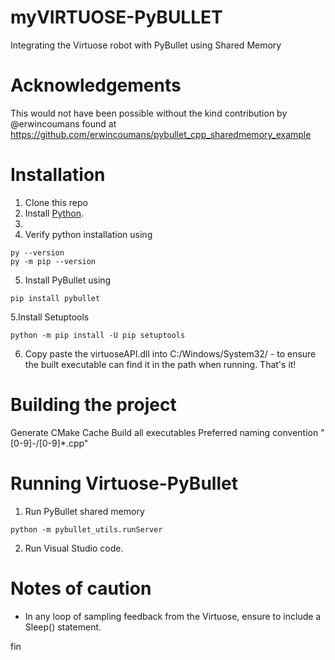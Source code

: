# myVIRTUOSE-PyBULLET
Integrating the Virtuose robot with PyBullet using Shared Memory

# 

# Acknowledgements
This would not have been possible without the kind contribution by @erwincoumans found at https://github.com/erwincoumans/pybullet_cpp_sharedmemory_example

# Installation
1. Clone this repo
2. Install [Python](https://www.python.org/downloads/).
3. 
4. Verify python installation using
```console
py --version
py -m pip --version
```
5. Install PyBullet using
```console
pip install pybullet
```
5.Install Setuptools
```console
python -m pip install -U pip setuptools
```
6. Copy paste the virtuoseAPI.dll into C:/Windows/System32/ - to ensure the built executable can find it in the path when running.
That's it!

# Building the project
Generate CMake Cache
Build all executables
Preferred naming convention
  "[0-9]*-*/[0-9]*.cpp"

# Running Virtuose-PyBullet
1. Run PyBullet shared memory
```console
python -m pybullet_utils.runServer
```
2. Run Visual Studio code.

# Notes of caution
- In any loop of sampling feedback from the Virtuose, ensure to include a Sleep() statement.

fin
